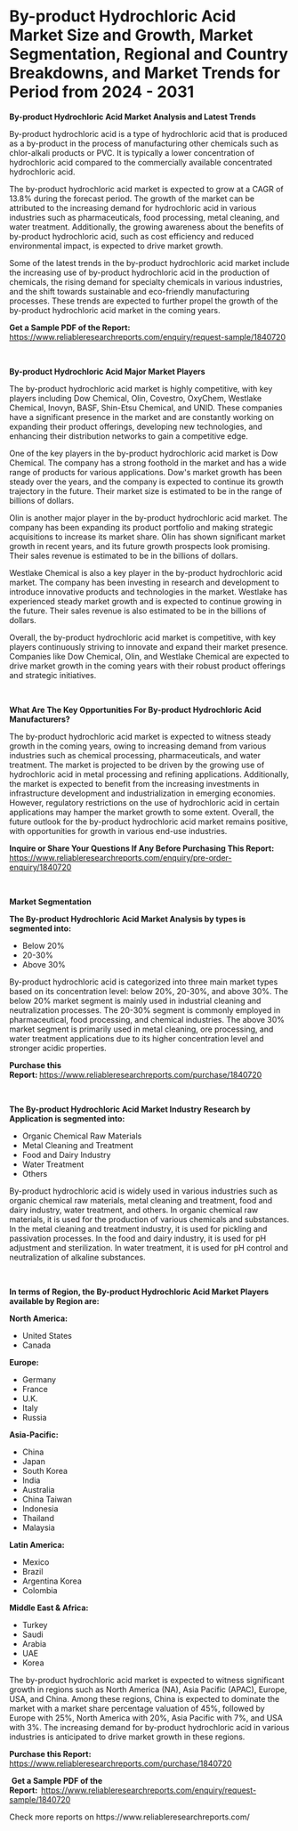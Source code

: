 <p><h1>By-product Hydrochloric Acid Market Size and Growth, Market Segmentation, Regional and Country Breakdowns, and Market Trends for Period from 2024 -  2031</h1></p><p><strong>By-product Hydrochloric Acid Market Analysis and Latest Trends</strong></p>
<p><p>By-product hydrochloric acid is a type of hydrochloric acid that is produced as a by-product in the process of manufacturing other chemicals such as chlor-alkali products or PVC. It is typically a lower concentration of hydrochloric acid compared to the commercially available concentrated hydrochloric acid.</p><p>The by-product hydrochloric acid market is expected to grow at a CAGR of 13.8% during the forecast period. The growth of the market can be attributed to the increasing demand for hydrochloric acid in various industries such as pharmaceuticals, food processing, metal cleaning, and water treatment. Additionally, the growing awareness about the benefits of by-product hydrochloric acid, such as cost efficiency and reduced environmental impact, is expected to drive market growth.</p><p>Some of the latest trends in the by-product hydrochloric acid market include the increasing use of by-product hydrochloric acid in the production of chemicals, the rising demand for specialty chemicals in various industries, and the shift towards sustainable and eco-friendly manufacturing processes. These trends are expected to further propel the growth of the by-product hydrochloric acid market in the coming years.</p></p>
<p><strong>Get a Sample PDF of the Report:&nbsp;</strong> <a href="https://www.reliableresearchreports.com/enquiry/request-sample/1840720">https://www.reliableresearchreports.com/enquiry/request-sample/1840720</a></p>
<p>&nbsp;</p>
<p><strong>By-product Hydrochloric Acid Major Market Players</strong></p>
<p><p>The by-product hydrochloric acid market is highly competitive, with key players including Dow Chemical, Olin, Covestro, OxyChem, Westlake Chemical, Inovyn, BASF, Shin-Etsu Chemical, and UNID. These companies have a significant presence in the market and are constantly working on expanding their product offerings, developing new technologies, and enhancing their distribution networks to gain a competitive edge.</p><p>One of the key players in the by-product hydrochloric acid market is Dow Chemical. The company has a strong foothold in the market and has a wide range of products for various applications. Dow's market growth has been steady over the years, and the company is expected to continue its growth trajectory in the future. Their market size is estimated to be in the range of billions of dollars.</p><p>Olin is another major player in the by-product hydrochloric acid market. The company has been expanding its product portfolio and making strategic acquisitions to increase its market share. Olin has shown significant market growth in recent years, and its future growth prospects look promising. Their sales revenue is estimated to be in the billions of dollars.</p><p>Westlake Chemical is also a key player in the by-product hydrochloric acid market. The company has been investing in research and development to introduce innovative products and technologies in the market. Westlake has experienced steady market growth and is expected to continue growing in the future. Their sales revenue is also estimated to be in the billions of dollars.</p><p>Overall, the by-product hydrochloric acid market is competitive, with key players continuously striving to innovate and expand their market presence. Companies like Dow Chemical, Olin, and Westlake Chemical are expected to drive market growth in the coming years with their robust product offerings and strategic initiatives.</p></p>
<p>&nbsp;</p>
<p><strong>What Are The Key Opportunities For By-product Hydrochloric Acid Manufacturers?</strong></p>
<p><p>The by-product hydrochloric acid market is expected to witness steady growth in the coming years, owing to increasing demand from various industries such as chemical processing, pharmaceuticals, and water treatment. The market is projected to be driven by the growing use of hydrochloric acid in metal processing and refining applications. Additionally, the market is expected to benefit from the increasing investments in infrastructure development and industrialization in emerging economies. However, regulatory restrictions on the use of hydrochloric acid in certain applications may hamper the market growth to some extent. Overall, the future outlook for the by-product hydrochloric acid market remains positive, with opportunities for growth in various end-use industries.</p></p>
<p><strong>Inquire or Share Your Questions If Any Before Purchasing This Report:</strong> <a href="https://www.reliableresearchreports.com/enquiry/pre-order-enquiry/1840720">https://www.reliableresearchreports.com/enquiry/pre-order-enquiry/1840720</a></p>
<p>&nbsp;</p>
<p><strong>Market Segmentation</strong></p>
<p><strong>The By-product Hydrochloric Acid Market Analysis by types is segmented into:</strong></p>
<p><ul><li>Below 20%</li><li>20-30%</li><li>Above 30%</li></ul></p>
<p><p>By-product hydrochloric acid is categorized into three main market types based on its concentration level: below 20%, 20-30%, and above 30%. The below 20% market segment is mainly used in industrial cleaning and neutralization processes. The 20-30% segment is commonly employed in pharmaceutical, food processing, and chemical industries. The above 30% market segment is primarily used in metal cleaning, ore processing, and water treatment applications due to its higher concentration level and stronger acidic properties.</p></p>
<p><strong>Purchase this Report:&nbsp;</strong><a href="https://www.reliableresearchreports.com/purchase/1840720">https://www.reliableresearchreports.com/purchase/1840720</a></p>
<p>&nbsp;</p>
<p><strong>The By-product Hydrochloric Acid Market Industry Research by Application is segmented into:</strong></p>
<p><ul><li>Organic Chemical Raw Materials</li><li>Metal Cleaning and Treatment</li><li>Food and Dairy Industry</li><li>Water Treatment</li><li>Others</li></ul></p>
<p><p>By-product hydrochloric acid is widely used in various industries such as organic chemical raw materials, metal cleaning and treatment, food and dairy industry, water treatment, and others. In organic chemical raw materials, it is used for the production of various chemicals and substances. In the metal cleaning and treatment industry, it is used for pickling and passivation processes. In the food and dairy industry, it is used for pH adjustment and sterilization. In water treatment, it is used for pH control and neutralization of alkaline substances.</p></p>
<p>&nbsp;</p>
<p><strong>In terms of Region, the By-product Hydrochloric Acid Market Players available by Region are:</strong></p>
<p>
    <p> <strong> North America: </strong>
        <ul>
            <li>United States</li>
            <li>Canada</li>
        </ul>
        </p> 
    <p> <strong> Europe: </strong>
        <ul>
            <li>Germany</li>
            <li>France</li>
            <li>U.K.</li>
            <li>Italy</li>
            <li>Russia</li>
        </ul>
        </p> 
    <p> <strong> Asia-Pacific: </strong>
        <ul>
            <li>China</li>
            <li>Japan</li>
            <li>South Korea</li>
            <li>India</li>
            <li>Australia</li>
            <li>China Taiwan</li>
            <li>Indonesia</li>
            <li>Thailand</li>
            <li>Malaysia</li>
        </ul>
        </p> 
    <p> <strong> Latin America: </strong>
        <ul>
            <li>Mexico</li>
            <li>Brazil</li>
            <li>Argentina Korea</li>
            <li>Colombia</li>
        </ul>
        </p> 
    <p> <strong> Middle East & Africa: </strong>
        <ul>
            <li>Turkey</li>
            <li>Saudi</li>
            <li>Arabia</li>
            <li>UAE</li>
            <li>Korea</li>
        </ul>
    </p>
    </p>
<p><p>The by-product hydrochloric acid market is expected to witness significant growth in regions such as North America (NA), Asia Pacific (APAC), Europe, USA, and China. Among these regions, China is expected to dominate the market with a market share percentage valuation of 45%, followed by Europe with 25%, North America with 20%, Asia Pacific with 7%, and USA with 3%. The increasing demand for by-product hydrochloric acid in various industries is anticipated to drive market growth in these regions.</p></p>
<p><strong>Purchase this Report: </strong><a href="https://www.reliableresearchreports.com/purchase/1840720">https://www.reliableresearchreports.com/purchase/1840720</a></p>
<p>&nbsp;<strong>Get a Sample PDF of the Report:&nbsp;&nbsp;</strong><a href="https://www.reliableresearchreports.com/enquiry/request-sample/1840720">https://www.reliableresearchreports.com/enquiry/request-sample/1840720</a></p>
<p><strong></strong></p>
<p>Check more reports on https://www.reliableresearchreports.com/</p>